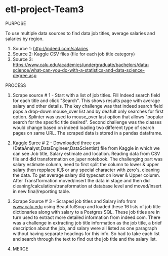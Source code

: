 # etl-project-Team3

PURPOSE

To use multiple data sources to find data job titles, average salaries and salaries by region.

1. Source 1: http://indeed.com/salaries
2. Source 2: Kaggle CSV files (file for each job title category)
3. Source 3: https://www.calu.edu/academics/undergraduate/bachelors/data-science/what-can-you-do-with-a-statistics-and-data-science-degree.asp

PROCESS

1. Scrape source # 1 - Start with a list of job titles. Fill Indeed search field for each title and click "Search". This shows results page with 
average salary and other details. The key challenge was that indeed search field pops a drop-down mouse_over list and by deafult only searches 
for first option. Splinter was used to mouse_over last option that allows "popular search for the specific title desired". Second challenge was 
the classes would change based on indeed loading two different type of search pages on same URL. The scraped data is stored in a pandas dataframe.

2. Kaggle Surce # 2 - Downloaded three csv (DataAnalyst,DataEngineer,DataScientist) file from Kaggle in which we can see Job title, Salary estimate and location. Reading data from CSV file and did transformation on juper notebook. The challenging part was salary estimate column, need to first split the column to lower & upper salary then repplace K,$ or any special character with zero's, cleaning the data. To get average salary did typecast on lower & Upper column. After Transfformation moved/insert the data in stage and then did cleaning/calculation/transformation at database level and moved/insert in new final/reporting table.

3. Scrape Source # 3 - Scraped job titles and Salary info from www.calu.edu using BeautifulSoup and loaded these 16 lists of job title dictionaries along with salary to a Postgres SQL. These job titles are in turn used to extract more detailed information from indeed.com. There was a challenge in extracting job title information as the job title, a brief description about the job, and salary were all listed as one paragraph without having separate headings for this info. So had to take each list and search through the text to find out the job title and the salary list.

4. MERGE
